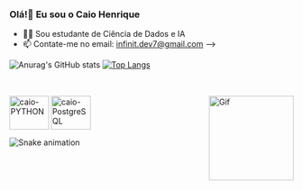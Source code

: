 ### Olá!👋 Eu sou o Caio Henrique

- 👨‍💻 Sou estudante de Ciência de Dados e IA
- 📫 Contate-me no email: infinit.dev7@gmail.com 
-->

![Anurag's GitHub stats](https://github-readme-stats.vercel.app/api?username=caiohenri99&show_icons=true&theme=dark)
[![Top Langs](https://github-readme-stats.vercel.app/api/top-langs/?username=caiohenri99&layout=compact&theme=dark)](https://github.com/caiohenri99/github-readme-stats)

##

<div style="display: inline_block"><br>
  <img align="center" alt="caio-PYTHON" height="60" width="70" src="https://s3.dualstack.us-east-2.amazonaws.com/pythondotorg-assets/media/files/python-logo-only.svg" />
  <img align="center" alt="caio-PostgreSQL" height="60" width="70" src="https://www.vectorlogo.zone/logos/postgresql/postgresql-icon.svg" />
  <img align="right" alt="Gif" height="150" width="150" src="https://aniyuki.com/wp-content/uploads/2022/03/aniyuki-jujutsu-kaisen-52.gif)" />
  
  ![Snake animation](https://github.com/caiohenri99/snk/raw/output/github-contribution-grid-snake.svg)

  
<div/>
  
  
  

          
          
          
          
          
